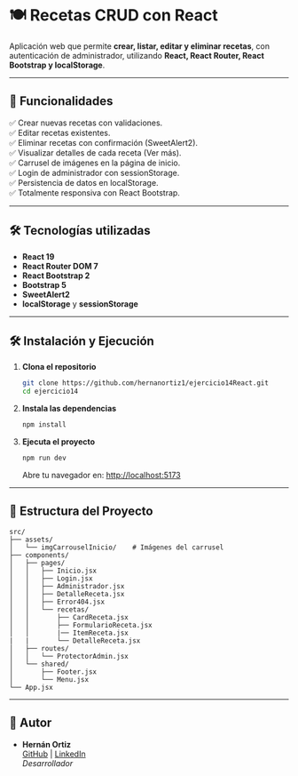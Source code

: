 # 🍽️ Recetas CRUD con React

Aplicación web que permite **crear, listar, editar y eliminar recetas**, con autenticación de administrador, utilizando **React, React Router, React Bootstrap y localStorage**.

---

## 🚀 Funcionalidades

✅ Crear nuevas recetas con validaciones.  
✅ Editar recetas existentes.  
✅ Eliminar recetas con confirmación (SweetAlert2).  
✅ Visualizar detalles de cada receta (Ver más).  
✅ Carrusel de imágenes en la página de inicio.  
✅ Login de administrador con sessionStorage.  
✅ Persistencia de datos en localStorage.  
✅ Totalmente responsiva con React Bootstrap.

---

## 🛠️ Tecnologías utilizadas

- **React 19**
- **React Router DOM 7**
- **React Bootstrap 2**
- **Bootstrap 5**
- **SweetAlert2**
- **localStorage** y **sessionStorage**

---
## **🛠 Instalación y Ejecución**  

1. **Clona el repositorio**  
   ```bash
   git clone https://github.com/hernanortiz1/ejercicio14React.git
   cd ejercicio14
   ```

2. **Instala las dependencias**  
   ```bash
   npm install
   ```

3. **Ejecuta el proyecto**  
   ```bash
   npm run dev
   ```
   Abre tu navegador en: [http://localhost:5173](http://localhost:5173)  

---

## **📂 Estructura del Proyecto**  
```
src/
├── assets/
│   └── imgCarrouselInicio/    # Imágenes del carrusel
├── components/
│   ├── pages/
│   │   ├── Inicio.jsx
│   │   ├── Login.jsx
│   │   ├── Administrador.jsx
│   │   ├── DetalleReceta.jsx
│   │   ├── Error404.jsx
│   │   └── recetas/
│   │       ├── CardReceta.jsx
│   │       ├── FormularioReceta.jsx
│   │       |── ItemReceta.jsx
|   |       └── DetalleReceta.jsx
│   ├── routes/
│   │   └── ProtectorAdmin.jsx
│   └── shared/
│       ├── Footer.jsx
│       └── Menu.jsx
└── App.jsx
```

---

## 👤 Autor

- **Hernán Ortiz**  
  [GitHub](https://github.com/hernanortiz1) | [LinkedIn](https://www.linkedin.com/in/hern%C3%A1n-ortiz/)  
  *Desarrollador*

